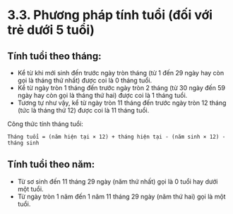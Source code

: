 # 3.3. Phương pháp tính tuổi (đối với trẻ dưới 5 tuổi)

## Tính tuổi theo tháng:

- Kể từ khi mới sinh đến trước ngày tròn tháng (từ 1 đến 29 ngày hay còn gọi là tháng thứ nhất) được coi là 0 tháng tuổi.
- Kể từ ngày tròn 1 tháng đến trước ngày tròn 2 tháng (từ 30 ngày đến 59 ngày hay còn gọi là tháng thứ hai) được coi là 1 tháng tuổi.
- Tương tự như vậy, kể từ ngày tròn 11 tháng đến trước ngày tròn 12 tháng (tức là tháng thứ 12) được coi là 11 tháng tuổi.

Công thức tính tháng tuổi:
```
Tháng tuổi = (năm hiện tại × 12) + tháng hiện tại - (năm sinh × 12) - tháng sinh
```

## Tính tuổi theo năm:

- Từ sơ sinh đến 11 tháng 29 ngày (năm thứ nhất) gọi là 0 tuổi hay dưới một tuổi.
- Từ ngày tròn 1 năm đến 1 năm 11 tháng 29 ngày (năm thứ hai) gọi là một tuổi.